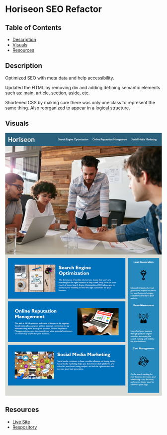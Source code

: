 # Horiseon SEO Refactor

## Table of Contents
- [Description](#description)
- [Visuals](#visuals)
- [Resources](#resources)

## Description

Optimized SEO with meta data and help accessibility.

Updated the HTML by removing div and adding defining semantic elements such as: main, article, section, aside, etc.

Shortened CSS by making sure there was only one class to represent the same thing. Also reorganized to appear in a logical structure.

## Visuals
![Horiseon](./assets/images/horiseon-search-engine-optimization.png)

## Resources
- [Live Site](https://grilledcheeseplease.github.io/seo-refactor/)
- [Respository](https://github.com/grilledcheeseplease/seo-refactor)
